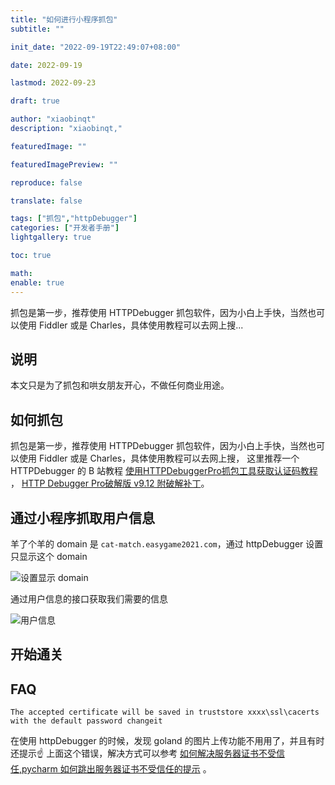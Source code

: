 ```yaml
---
title: "如何进行小程序抓包"
subtitle: ""

init_date: "2022-09-19T22:49:07+08:00"

date: 2022-09-19

lastmod: 2022-09-23

draft: true

author: "xiaobinqt"
description: "xiaobinqt,"

featuredImage: ""

featuredImagePreview: ""

reproduce: false

translate: false

tags: ["抓包","httpDebugger"]
categories: ["开发者手册"]
lightgallery: true

toc: true

math:
enable: true
---
```


<!-- author： xiaobinqt -->
<!-- email： xiaobinqt@163.com -->
<!-- https://xiaobinqt.github.io -->
<!-- https://www.xiaobinqt.cn -->


抓包是第一步，推荐使用 HTTPDebugger 抓包软件，因为小白上手快，当然也可以使用 Fiddler 或是 Charles，具体使用教程可以去网上搜...

<!--more-->

## 说明

本文只是为了抓包和哄女朋友开心，不做任何商业用途。

## 如何抓包

抓包是第一步，推荐使用 HTTPDebugger 抓包软件，因为小白上手快，当然也可以使用 Fiddler 或是 Charles，具体使用教程可以去网上搜， 这里推荐一个 HTTPDebugger 的 B 站教程 [使用HTTPDebuggerPro抓包工具获取认证码教程](https://www.bilibili.com/video/BV15i4y1U7Yh/?vd_source=1230278c476e4b633e6d1d0aa5433749)
，
[HTTP Debugger Pro破解版 v9.12 附破解补丁](https://www.downbank.cn/soft/141795.htm)。

## 通过小程序抓取用户信息

羊了个羊的 domain 是 `cat-match.easygame2021.com`，通过 httpDebugger 设置只显示这个 domain

![设置显示 domain](https://cdn.xiaobinqt.cn/xiaobinqt.io/20220923/1c23375f42574b398c4394bf8f52d86d.png?imageView2/0/q/75|watermark/2/text/eGlhb2JpbnF0/font/dmlqYXlh/fontsize/1000/fill/IzVDNUI1Qg==/dissolve/52/gravity/SouthEast/dx/15/dy/15)

通过用户信息的接口获取我们需要的信息

![用户信息](https://cdn.xiaobinqt.cn/xiaobinqt.io/20220924/135dc2c5d4ab4227bbc23ba07bcd242c.png?imageView2/0/q/75|watermark/2/text/eGlhb2JpbnF0/font/dmlqYXlh/fontsize/1000/fill/IzVDNUI1Qg==/dissolve/52/gravity/SouthEast/dx/15/dy/15)

## 开始通关

## FAQ

```shell
The accepted certificate will be saved in truststore xxxx\ssl\cacerts with the default password changeit
```

在使用 httpDebugger 的时候，发现 goland 的图片上传功能不用用了，并且有时还提示:point_up:
上面这个错误，解决方式可以参考 [如何解决服务器证书不受信任,pycharm 如何跳出服务器证书不受信任的提示](https://blog.csdn.net/weixin_33805938/article/details/119307550)
。

